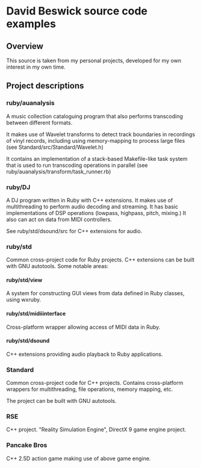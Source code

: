 David Beswick source code examples
==================================

Overview
--------

This source is taken from my personal projects, developed for my own interest in my own time.

Project descriptions
--------------------

### ruby/auanalysis

A music collection cataloguing program that also performs transcoding between different formats. 

It makes use of Wavelet transforms to detect track boundaries in recordings of vinyl records, including using memory-mapping to process large files (see Standard/src/Standard/Wavelet.h)

It contains an implementation of a stack-based Makefile-like task system that is used to run transcoding operations in parallel (see ruby/auanalysis/transform/task_runner.rb)

### ruby/DJ

A DJ program written in Ruby with C++ extensions. It makes use of multithreading to perform audio decoding and streaming. It has basic implementations of DSP operations (lowpass, highpass, pitch, mixing.) It also can act on data from MIDI controllers.

See ruby/std/dsound/src for C++ extensions for audio.

### ruby/std

Common cross-project code for Ruby projects. C++ extensions can be built with GNU autotools. Some notable areas:

#### ruby/std/view

A system for constructing GUI views from data defined in Ruby classes, using wxruby.

#### ruby/std/midiiinterface

Cross-platform wrapper allowing access of MIDI data in Ruby.

#### ruby/std/dsound

C++ extensions providing audio playback to Ruby applications.

### Standard

Common cross-project code for C++ projects. Contains cross-platform wrappers for multithreading, file operations, memory mapping, etc.

The project can be built with GNU autotools.

### RSE

C++ project. "Reality Simulation Engine", DirectX 9 game engine project.

### Pancake Bros

C++ 2.5D action game making use of above game engine.


